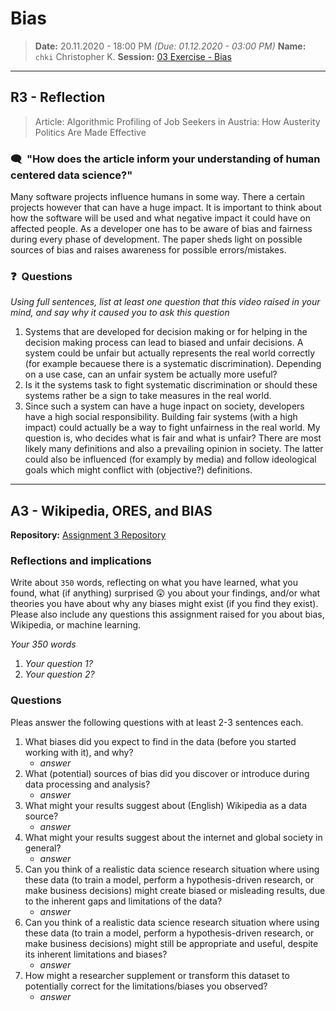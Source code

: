 # Bias
> **Date:** 20.11.2020 - 18:00 PM *(Due: 01.12.2020 - 03:00 PM)*
> **Name:** `chki` Christopher K.
> **Session:** [03 Exercise - Bias](https://github.com/FUB-HCC/hcds-winter-2020/wiki/03_exercise)   
----

## R3 - Reflection
> Article: Algorithmic Profiling of Job Seekers in Austria: How Austerity Politics Are Made Effective

### 🗨️&nbsp; "How does the article inform your understanding of human centered data science?"  

Many software projects influence humans in some way. There a certain projects however that can have a huge impact. It is important to think about how the software will be used and what negative impact it could have on affected people. As a developer one has to be aware of bias and fairness during every phase of development. The paper sheds light on possible sources of bias and raises awareness for possible errors/mistakes. 

### ❓&nbsp; Questions
_Using full sentences, list at least one question that this video raised in your mind, and say why it caused you to ask this question_

1. Systems that are developed for decision making or for helping in the decision making process can lead to biased and unfair decisions. A system could be unfair but actually represents the real world correctly (for example becauese there is a systematic discrimination). Depending on a use case, can an unfair system be actually more useful? 
1. Is it the systems task to fight systematic discrimination or should these systems rather be a sign to take measures in the real world.
1. Since such a system can have a huge inpact on society, developers have a high social responsibility. Building fair systems (with a high impact) could actually be a way to fight unfairness in the real world. My question is, who decides what is fair and what is unfair? There are most likely many definitions and also a prevailing opinion in society. The latter could also be influenced (for examply by media) and follow ideological goals which might conflict with (objective?) definitions. 

***

## A3 - Wikipedia, ORES, and BIAS

**Repository:** [Assignment 3 Repository](https://github.com/chrisk280/A3-hcds-hcc-bias)

### Reflections and implications

Write about `350` words, reflecting on what you have learned, what you found, what (if anything) surprised 😲 you about your findings, and/or what theories you have about why any biases might exist (if you find they exist). Please also include any questions this assignment raised for you about bias, Wikipedia, or machine learning.

_Your 350 words_

1. _Your question 1?_
1. _Your question 2?_

### Questions

Pleas answer the following questions with at least 2-3 sentences each.

1. What biases did you expect to find in the data (before you started working with it), and why?
    * _answer_
1. What (potential) sources of bias did you discover or introduce during data processing and analysis?
    * _answer_
1. What might your results suggest about (English) Wikipedia as a data source?
    * _answer_
1. What might your results suggest about the internet and global society in general?
    * _answer_
1. Can you think of a realistic data science research situation where using these data (to train a model, perform a hypothesis-driven research, or make business decisions) might create biased or misleading results, due to the inherent gaps and limitations of the data?
    * _answer_
1. Can you think of a realistic data science research situation where using these data (to train a model, perform a hypothesis-driven research, or make business decisions) might still be appropriate and useful, despite its inherent limitations and biases?
    * _answer_
1. How might a researcher supplement or transform this dataset to potentially correct for the limitations/biases you observed?
    * _answer_
